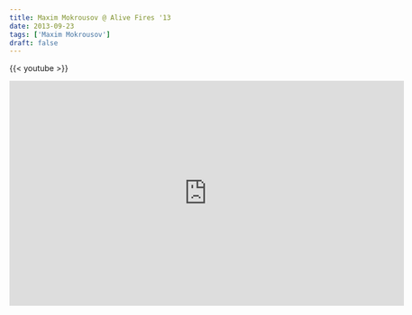 ```yaml
---
title: Maxim Mokrousov @ Alive Fires '13
date: 2013-09-23
tags: ['Maxim Mokrousov']
draft: false
---
```

{{< youtube  >}}

<p><iframe src="http://vk.com/video_ext.php?oid=26564780&amp;id=166861031&amp;hash=caaba6b9143c56b6&amp;hd=2" width="700" height="400" frameborder="0"></iframe><br />
